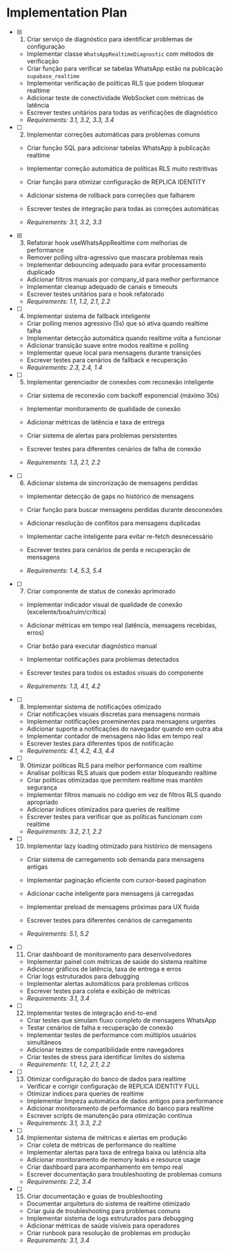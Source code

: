 # Implementation Plan

- [x] 1. Criar serviço de diagnóstico para identificar problemas de configuração


  - Implementar classe `WhatsAppRealtimeDiagnostic` com métodos de verificação
  - Criar função para verificar se tabelas WhatsApp estão na publicação `supabase_realtime`
  - Implementar verificação de políticas RLS que podem bloquear realtime
  - Adicionar teste de conectividade WebSocket com métricas de latência
  - Escrever testes unitários para todas as verificações de diagnóstico
  - _Requirements: 3.1, 3.2, 3.3, 3.4_



- [ ] 2. Implementar correções automáticas para problemas comuns
  - Criar função SQL para adicionar tabelas WhatsApp à publicação realtime
  - Implementar correção automática de políticas RLS muito restritivas
  - Criar função para otimizar configuração de REPLICA IDENTITY
  - Adicionar sistema de rollback para correções que falharem


  - Escrever testes de integração para todas as correções automáticas
  - _Requirements: 3.1, 3.2, 3.3_



- [x] 3. Refatorar hook useWhatsAppRealtime com melhorias de performance


  - Remover polling ultra-agressivo que mascara problemas reais
  - Implementar debouncing adequado para evitar processamento duplicado
  - Adicionar filtros manuais por company_id para melhor performance
  - Implementar cleanup adequado de canais e timeouts
  - Escrever testes unitários para o hook refatorado
  - _Requirements: 1.1, 1.2, 2.1, 2.2_



- [ ] 4. Implementar sistema de fallback inteligente
  - Criar polling menos agressivo (5s) que só ativa quando realtime falha
  - Implementar detecção automática quando realtime volta a funcionar
  - Adicionar transição suave entre modos realtime e polling
  - Implementar queue local para mensagens durante transições
  - Escrever testes para cenários de fallback e recuperação
  - _Requirements: 2.3, 2.4, 1.4_

- [ ] 5. Implementar gerenciador de conexões com reconexão inteligente
  - Criar sistema de reconexão com backoff exponencial (máximo 30s)
  - Implementar monitoramento de qualidade de conexão
  - Adicionar métricas de latência e taxa de entrega
  - Criar sistema de alertas para problemas persistentes


  - Escrever testes para diferentes cenários de falha de conexão
  - _Requirements: 1.3, 2.1, 2.2_

- [ ] 6. Adicionar sistema de sincronização de mensagens perdidas
  - Implementar detecção de gaps no histórico de mensagens
  - Criar função para buscar mensagens perdidas durante desconexões
  - Adicionar resolução de conflitos para mensagens duplicadas
  - Implementar cache inteligente para evitar re-fetch desnecessário

  - Escrever testes para cenários de perda e recuperação de mensagens
  - _Requirements: 1.4, 5.3, 5.4_

- [ ] 7. Criar componente de status de conexão aprimorado
  - Implementar indicador visual de qualidade de conexão (excelente/boa/ruim/crítica)



  - Adicionar métricas em tempo real (latência, mensagens recebidas, erros)
  - Criar botão para executar diagnóstico manual
  - Implementar notificações para problemas detectados
  - Escrever testes para todos os estados visuais do componente
  - _Requirements: 1.3, 4.1, 4.2_

- [ ] 8. Implementar sistema de notificações otimizado
  - Criar notificações visuais discretas para mensagens normais
  - Implementar notificações proeminentes para mensagens urgentes
  - Adicionar suporte a notificações do navegador quando em outra aba
  - Implementar contador de mensagens não lidas em tempo real
  - Escrever testes para diferentes tipos de notificação
  - _Requirements: 4.1, 4.2, 4.3, 4.4_

- [ ] 9. Otimizar políticas RLS para melhor performance com realtime
  - Analisar políticas RLS atuais que podem estar bloqueando realtime
  - Criar políticas otimizadas que permitem realtime mas mantêm segurança
  - Implementar filtros manuais no código em vez de filtros RLS quando apropriado
  - Adicionar índices otimizados para queries de realtime
  - Escrever testes para verificar que as políticas funcionam com realtime
  - _Requirements: 3.2, 2.1, 2.2_

- [ ] 10. Implementar lazy loading otimizado para histórico de mensagens
  - Criar sistema de carregamento sob demanda para mensagens antigas
  - Implementar paginação eficiente com cursor-based pagination
  - Adicionar cache inteligente para mensagens já carregadas


  - Implementar preload de mensagens próximas para UX fluida
  - Escrever testes para diferentes cenários de carregamento
  - _Requirements: 5.1, 5.2_

- [ ] 11. Criar dashboard de monitoramento para desenvolvedores
  - Implementar painel com métricas de saúde do sistema realtime
  - Adicionar gráficos de latência, taxa de entrega e erros
  - Criar logs estruturados para debugging
  - Implementar alertas automáticos para problemas críticos
  - Escrever testes para coleta e exibição de métricas
  - _Requirements: 3.1, 3.4_

- [ ] 12. Implementar testes de integração end-to-end
  - Criar testes que simulam fluxo completo de mensagens WhatsApp
  - Testar cenários de falha e recuperação de conexão
  - Implementar testes de performance com múltiplos usuários simultâneos
  - Adicionar testes de compatibilidade entre navegadores
  - Criar testes de stress para identificar limites do sistema
  - _Requirements: 1.1, 1.2, 2.1, 2.2_

- [ ] 13. Otimizar configuração do banco de dados para realtime
  - Verificar e corrigir configuração de REPLICA IDENTITY FULL
  - Otimizar índices para queries de realtime
  - Implementar limpeza automática de dados antigos para performance
  - Adicionar monitoramento de performance do banco para realtime
  - Escrever scripts de manutenção para otimização contínua
  - _Requirements: 3.1, 3.3, 2.2_

- [ ] 14. Implementar sistema de métricas e alertas em produção
  - Criar coleta de métricas de performance do realtime
  - Implementar alertas para taxa de entrega baixa ou latência alta
  - Adicionar monitoramento de memory leaks e resource usage
  - Criar dashboard para acompanhamento em tempo real
  - Escrever documentação para troubleshooting de problemas comuns
  - _Requirements: 2.2, 3.4_

- [ ] 15. Criar documentação e guias de troubleshooting
  - Documentar arquitetura do sistema de realtime otimizado
  - Criar guia de troubleshooting para problemas comuns
  - Implementar sistema de logs estruturados para debugging
  - Adicionar métricas de saúde visíveis para operadores
  - Criar runbook para resolução de problemas em produção
  - _Requirements: 3.1, 3.4_